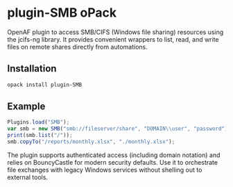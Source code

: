 # plugin-SMB oPack

OpenAF plugin to access SMB/CIFS (Windows file sharing) resources using the jcifs-ng library. It provides convenient wrappers to
list, read, and write files on remote shares directly from automations.

## Installation

```bash
opack install plugin-SMB
```

## Example

```javascript
Plugins.load("SMB");
var smb = new SMB("smb://fileserver/share", "DOMAIN\\user", "password");
print(smb.list("/"));
smb.copyTo("/reports/monthly.xlsx", "./monthly.xlsx");
```

The plugin supports authenticated access (including domain notation) and relies on BouncyCastle for modern security defaults. Use
it to orchestrate file exchanges with legacy Windows services without shelling out to external tools.
